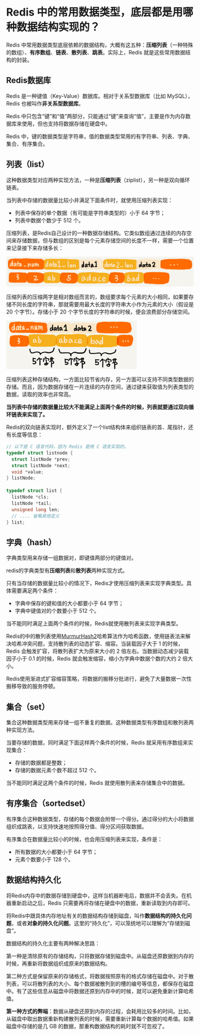 # Redis 中的常用数据类型，底层都是用哪种数据结构实现的？

Redis 中常用数据类型底层依赖的数据结构，大概有这五种：**压缩列表**（一种特殊的数组）、**有序数组**、**链表**、**散列表**、**跳表**。实际上，Redis 就是这些常用数据结构的封装。

## Redis数据库

Redis 是一种键值（Key-Value）数据库。相对于关系型数据库（比如 MySQL），Redis 也被叫作**非关系型数据库**。

Redis 中只包含“键”和“值”两部分，只能通过“键”来查询“值”，主要是作为内存数据库来使用，但也支持将数据存储在硬盘中。

Redis 中，键的数据类型是字符串，值的数据类型常用的有字符串、列表、字典、集合、有序集合。

## 列表（list）

这种数据类型对应两种实现方法，一种是**压缩列表**（ziplist），另一种是双向循环链表。

当列表中存储的数据量比较小并满足下面条件时，就使用压缩列表实现：

- 列表中保存的单个数据（有可能是字符串类型的）小于 64 字节；
- 列表中数据个数少于 512 个。

压缩列表，是Redis自己设计的一种数据存储结构。它类似数组通过连续的内存空间来存储数据，但与数组的区别是每个元素存储空间的长度不一样，需要一个位置来记录接下来存储多长：

![1570510971957](imgs/3/1570510971957.png)

压缩列表的压缩两字是相对数组而言的，数组要求每个元素的大小相同，如果要存储不同长度的字符串，那就需要用最大长度的字符串大小作为元素的大小（假设是 20 个字节）。存储小于 20 个字节长度的字符串的时候，便会浪费部分存储空间。

![1570510987625](imgs/3/1570510987625.png)

压缩列表这种存储结构，一方面比较节省内存，另一方面可以支持不同类型数据的存储。而且，因为数据存储在一片连续的内存空间，通过键来获取值为列表类型的数据，读取的效率也非常高。

**当列表中存储的数据量比较大不能满足上面两个条件的时候，列表就要通过双向循环链表来实现了。**

Redis的双向链表实现时，额外定义了一个list结构体来组织链表的首、尾指针，还有长度等信息：

```c
// 以下是 C 语言代码，因为 Redis 是用 C 语言实现的。
typedef struct listnode {
  struct listNode *prev;
  struct listNode *next;
  void *value;
} listNode;

typedef struct list {
  listNode *cls;
  listNode *tail;
  unsigned long len;
  // .... 省略其他定义
} list;
```

## 字典（hash）

字典类型用来存储一组数据对，即键值两部分的键值对。

redis的字典类型有**压缩列表**和**散列表**两种实现方式。

只有当存储的数据量比较小的情况下，Redis才使用压缩列表来实现字典类型。具体需要满足两个条件：

- 字典中保存的键和值的大小都要小于 64 字节；
- 字典中键值对的个数要小于 512 个。

当不能同时满足上面两个条件的时候，Redis就使用散列表来实现字典类型。

Redis的中的散列表使用[MurmurHash2](https://zh.wikipedia.org/wiki/Murmur哈希)哈希算法作为哈希函数，使用链表法来解决哈希冲突问题，支持散列表的动态扩容、缩容。当装载因子大于 1 的时候，Redis 会触发扩容，将散列表扩大为原来大小的 2 倍左右。当数据动态减少装载因子小于 0.1 的时候，Redis 就会触发缩容，缩小为字典中数据个数的大约 2 倍大小。

Redis使用渐进式扩容缩容策略，将数据的搬移分批进行，避免了大量数据一次性搬移导致的服务停顿。

## 集合（set）

集合这种数据类型用来存储一组不重复的数据。这种数据类型有序数组和散列表两种实现方法。

当要存储的数据，同时满足下面这样两个条件的时候，Redis 就采用有序数组来实现集合：

- 存储的数据都是整数；
- 存储的数据元素个数不超过 512 个。

当不能同时满足这两个条件的时候，Redis 就使用散列表来存储集合中的数据。

## 有序集合（sortedset）

有序集合这种数据类型，存储的每个数据会附带一个得分。通过得分的大小将数据组织成跳表，以支持快速地按照得分值、得分区间获取数据。

有序集合在数据量比较小的时候，也会用压缩列表来实现，条件是：

- 所有数据的大小都要小于 64 字节；
- 元素个数要小于 128 个。

## 数据结构持久化

将Redis内存中的数据存储到硬盘中，这样当机器断电后，数据并不会丢失。在机器重新启动之后，Redis 只需要再将存储在硬盘中的数据，重新读取到内存即可。

将Redis中跟具体内存地址有关的数据结构存储到磁盘，叫作**数据结构的持久化问题**，或者**对象的持久化问题**。这里的“持久化”，可以笼统地可以理解为“存储到磁盘”。

数据结构的持久化主要有两种解决思路：

第一种是清除原有的存储结构，只将数据存储到磁盘中。从磁盘还原数据到内存的时候，再重新将数据组织成原来的数据结构。

第二种方式是保留原来的存储格式，将数据按照原有的格式存储在磁盘中。对于散列表，可以将散列表的大小、每个数据被散列到的槽的编号等信息，都保存在磁盘中。有了这些信息从磁盘中将数据还原到内存中的时候，就可以避免重新计算哈希值。



**第一种方式的弊端**：数据从硬盘还原到内存的过程，会耗用比较多的时间。比如，从磁盘中取出数据重新构建散列表的时候，需要重新计算每个数据的哈希值。如果磁盘中存储的是几 GB 的数据，那重构数据结构的耗时就不可忽视了。


